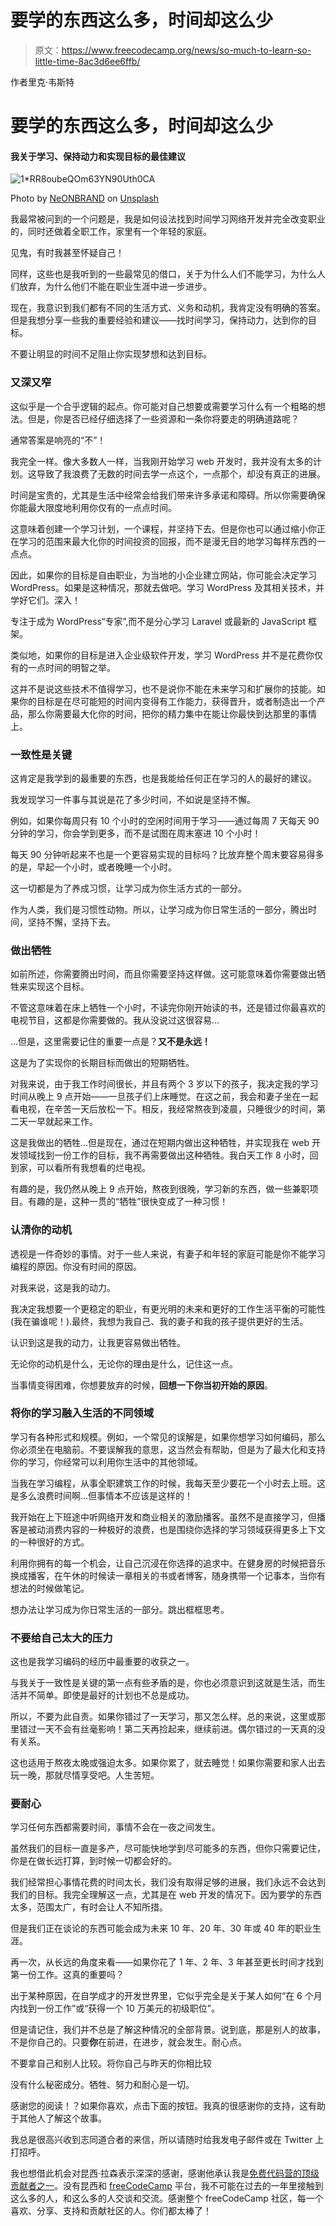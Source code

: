 # 要学的东西这么多，时间却这么少

> 原文：<https://www.freecodecamp.org/news/so-much-to-learn-so-little-time-8ac3d6ee6ffb/>

作者里克·韦斯特

# 要学的东西这么多，时间却这么少

#### 我关于学习、保持动力和实现目标的最佳建议

![1*RR8oubeQOm63YN90Uth0CA](img/27fbaacd76503fa729d6800809a4c2d6.png)

Photo by [NeONBRAND](https://unsplash.com/photos/KYxXMTpTzek?utm_source=unsplash&utm_medium=referral&utm_content=creditCopyText) on [Unsplash](https://unsplash.com/?utm_source=unsplash&utm_medium=referral&utm_content=creditCopyText)

我最常被问到的一个问题是，我是如何设法找到时间学习网络开发并完全改变职业的，同时还做着全职工作，家里有一个年轻的家庭。

见鬼，有时我甚至怀疑自己！

同样，这些也是我听到的一些最常见的借口，关于为什么人们不能学习，为什么人们放弃，为什么他们不能在职业生涯中进一步进步。

现在，我意识到我们都有不同的生活方式、义务和动机，我肯定没有明确的答案。但是我想分享一些我的重要经验和建议——找时间学习，保持动力，达到你的目标。

不要让明显的时间不足阻止你实现梦想和达到目标。

### 又深又窄

这似乎是一个合乎逻辑的起点。你可能对自己想要或需要学习什么有一个粗略的想法。但是，你是否已经仔细选择了一些资源和一条你将要走的明确道路呢？

通常答案是响亮的“不”！

我完全一样。像大多数人一样，当我刚开始学习 web 开发时，我并没有太多的计划。这导致了我浪费了无数的时间去学一点这个，一点那个，却没有真正的进展。

时间是宝贵的，尤其是生活中经常会给我们带来许多承诺和障碍。所以你需要确保你能最大限度地利用你仅有的一点点时间。

这意味着创建一个学习计划，一个课程，并坚持下去。但是你也可以通过缩小你正在学习的范围来最大化你的时间投资的回报，而不是漫无目的地学习每样东西的一点点。

因此，如果你的目标是自由职业，为当地的小企业建立网站，你可能会决定学习 WordPress。如果是这种情况，那就去做吧。学习 WordPress 及其相关技术，并学好它们。深入！

专注于成为 WordPress“专家”,而不是分心学习 Laravel 或最新的 JavaScript 框架。

类似地，如果你的目标是进入企业级软件开发，学习 WordPress 并不是花费你仅有的一点时间的明智之举。

这并不是说这些技术不值得学习，也不是说你不能在未来学习和扩展你的技能。如果你的目标是在尽可能短的时间内变得有工作能力，获得晋升，或者制造出一个产品，那么你需要最大化你的时间，把你的精力集中在能让你最快到达那里的事情上。

### 一致性是关键

这肯定是我学到的最重要的东西，也是我能给任何正在学习的人的最好的建议。

我发现学习一件事与其说是花了多少时间，不如说是坚持不懈。

例如，如果你每周只有 10 个小时的空闲时间用于学习——通过每周 7 天每天 90 分钟的学习，你会学到更多，而不是试图在周末塞进 10 个小时！

每天 90 分钟听起来不也是一个更容易实现的目标吗？比放弃整个周末要容易得多的是，早起一个小时，或者晚睡一个小时。

这一切都是为了养成习惯，让学习成为你生活方式的一部分。

作为人类，我们是习惯性动物。所以，让学习成为你日常生活的一部分，腾出时间，坚持不懈，坚持下去。

### 做出牺牲

如前所述，你需要腾出时间，而且你需要坚持这样做。这可能意味着你需要做出牺牲来实现这个目标。

不管这意味着在床上牺牲一个小时，不读完你刚开始读的书，还是错过你最喜欢的电视节目，这都是你需要做的。我从没说过这很容易…

…但是，这里需要记住的重要一点是？**又不是永远！**

这是为了实现你的长期目标而做出的短期牺牲。

对我来说，由于我工作时间很长，并且有两个 3 岁以下的孩子，我决定我的学习时间从晚上 9 点开始——一旦孩子们上床睡觉。在这之前，我会和妻子坐在一起看电视，在辛苦一天后放松一下。相反，我经常熬夜到凌晨，只睡很少的时间，第二天一早就起来工作。

这是我做出的牺牲…但是现在，通过在短期内做出这种牺牲，并实现我在 web 开发领域找到一份工作的目标，我不再需要做出这种牺牲。我白天工作 8 小时，回到家，可以看所有我想看的烂电视。

有趣的是，我仍然从晚上 9 点开始，熬夜到很晚，学习新的东西，做一些兼职项目。有趣的是，这种一贯的“牺牲”很快变成了一种习惯！

### 认清你的动机

透视是一件奇妙的事情。对于一些人来说，有妻子和年轻的家庭可能是你不能学习编程的原因。你没有时间的原因。

对我来说，这是我的动力。

我决定我想要一个更稳定的职业，有更光明的未来和更好的工作生活平衡的可能性(我在骗谁呢！).最终，我想为我自己、我的妻子和我的孩子提供更好的生活。

认识到这是我的动力，让我更容易做出牺牲。

无论你的动机是什么，无论你的理由是什么，记住这一点。

当事情变得困难，你想要放弃的时候，**回想一下你当初开始的原因**。

### 将你的学习融入生活的不同领域

学习有各种形式和规模。例如，一个常见的误解是，如果你想学习如何编码，那么你必须坐在电脑前。不要误解我的意思，这当然会有帮助，但是为了最大化和支持你的学习，你经常可以利用你生活中的其他领域。

当我在学习编程，从事全职建筑工作的时候，我每天至少要花一个小时去上班。这是多么浪费时间啊…但事情本不应该是这样的！

我开始在上下班途中听网络开发和商业相关的激励播客。虽然不是直接学习，但播客是被动消费内容的一种极好的浪费，也是围绕你选择的学习领域获得更多上下文的一种很好的方式。

利用你拥有的每一个机会，让自己沉浸在你选择的追求中。在健身房的时候把音乐换成播客，在午休的时候读一章相关的书或者博客，随身携带一个记事本，当你有想法的时候做笔记。

想办法让学习成为你日常生活的一部分。跳出框框思考。

### 不要给自己太大的压力

这也是我学习编码的经历中最重要的收获之一。

与我关于一致性是关键的第一点有些矛盾的是，你也必须意识到这就是生活，而生活并不简单。即使是最好的计划也不总是成功。

所以，不要为此自责。如果你错过了一天学习，那又怎么样。总的来说，这里或那里错过一天不会有丝毫影响！第二天再捡起来，继续前进。偶尔错过的一天真的没有关系。

这也适用于熬夜太晚或强迫太多。如果你累了，就去睡觉！如果你需要和家人出去玩一晚，那就尽情享受吧。人生苦短。

### 要耐心

学习任何东西都需要时间，事情不会在一夜之间发生。

虽然我们的目标一直是多产，尽可能快地学到尽可能多的东西，但你只需要记住，你是在做长远打算，到时候一切都会好的。

我们经常担心事情花费的时间太长，我们没有取得足够的进展，我们永远不会达到我们的目标。我完全理解这一点，尤其是在 web 开发的情况下。因为要学的东西太多，范围太广，有时会让人不知所措。

但是我们正在谈论的东西可能会成为未来 10 年、20 年、30 年或 40 年的职业生涯。

再一次，从长远的角度来看——如果你花了 1 年、2 年、3 年甚至更长时间才找到第一份工作。这真的重要吗？

出于某种原因，在自学成才的开发世界里，它似乎完全是关于某人如何“在 6 个月内找到一份工作”或“获得一个 10 万美元的初级职位”。

但是请记住，我们并不总是了解这种情况的全部背景。说到底，那是别人的故事，不是你自己的。只要**你**在前进，在进步，就会发生。耐心点。

不要拿自己和别人比较。将你自己与昨天的你相比较

没有什么秘密成分。牺牲、努力和耐心是一切。

感谢您的阅读！？如果你喜欢，点击下面的按钮。我真的很感谢你的支持，这有助于其他人了解这个故事。

我总是很高兴收到志同道合者的来信，所以请随时给我发电子邮件或在 Twitter 上打招呼。

我也想借此机会对昆西·拉森表示深深的感谢，感谢他承认我是[免费代码营的顶级贡献者之一](https://medium.freecodecamp.org/announcing-our-freecodecamp-2018-top-contributor-award-winners-861da08a77e1)。没有昆西和 [freeCodeCamp](https://www.freecodecamp.org/news/so-much-to-learn-so-little-time-8ac3d6ee6ffb/undefined) 平台，我不可能在过去的一年里接触到这么多的人，和这么多的人交谈和交流。感谢整个 freeCodeCamp 社区，每一个喜欢、分享、支持和贡献社区的人。你们都太棒了！